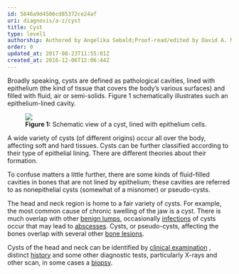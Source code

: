 ```yaml
---
id: 5846a9d4506cd85372ce24af
uri: diagnosis/a-z/cyst
title: Cyst
type: level1
authorship: Authored by Angelika Sebald;Proof-read/edited by David A. Mitchell
order: 0
updated_at: 2017-08-23T11:55:01Z
created_at: 2016-12-06T12:06:44Z
---
```


<p>Broadly speaking, cysts are defined as pathological cavities,
    lined with epithelium (the kind of tissue that covers the
    body’s various surfaces) and filled with fluid, air or semi-solids.
    Figure 1 schematically illustrates such an epithelium-lined
    cavity.</p>
<figure><img src="/diagnosis/a-z/cyst/figure1.png">
    <figcaption><strong>Figure 1:</strong> Schematic view of a cyst, lined
        with epithelium cells.</figcaption>
</figure>
<p>A wide variety of cysts (of different origins) occur all over
    the body, affecting soft and hard tissues. Cysts can be further
    classified according to their type of epithelial lining.
    There are different theories about their formation.</p>
<p>To confuse matters a little further, there are some kinds of
    fluid-filled cavities in bones that are not lined by epithelium;
    these cavities are referred to as nonepithelial cysts (somewhat
    of a misnomer) or pseudo-cysts.</p>
<p>The head and neck region is home to a fair variety of cysts.
    For example, the most common cause of chronic swelling of
    the jaw is a cyst. There is much overlap with other <a href="/diagnosis/a-z/benign-lump">benign lumps</a>,
    occasionally <a href="/diagnosis/a-z/infection">infections</a>    of cysts occur that may lead to <a href="/diagnosis/a-z/abscess">abscesses</a>.
    Cysts, or pseudo-cysts, affecting the bones overlap with
    several other <a href="/diagnosis/a-z/bone-lesion">bone lesions</a>.</p>
<p>Cysts of the head and neck can be identified by <a href="/diagnosis/tests/examination">clinical examination</a>    , distinct <a href="/diagnosis/tests/medical-history">history</a>    and some other diagnostic tests, particularly X-rays and
    other scan, in some cases a <a href="/diagnosis/tests/biopsy">biopsy</a>.</p>
